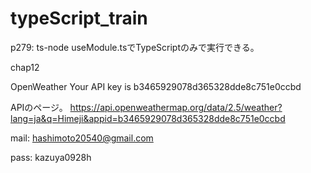 # typeScript_train

p279: ts-node useModule.tsでTypeScriptのみで実行できる。

chap12

OpenWeather
Your API key is b3465929078d365328dde8c751e0ccbd

APIのページ。
https://api.openweathermap.org/data/2.5/weather?lang=ja&q=Himeji&appid=b3465929078d365328dde8c751e0ccbd

mail: [hashimoto20540@gmail.com](mailto:hashimoto20540@gmail.com)

pass: kazuya0928h